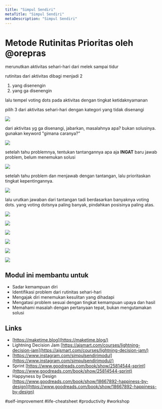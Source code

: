 ```yaml
---
title: "Simpul Sendiri"
metaTitle: "Simpul Sendiri"
metaDescription: "Simpul Sendiri"
---
```


# Metode Rutinitas Prioritas oleh @orepras

merunutkan aktivitas sehari-hari dari melek sampai tidur

rutinitas dari aktivitas dibagi menjadi 2

1. yang disenengin
2. yang ga disenengin

lalu tempel voting dots pada aktivitas dengan tingkat ketidaknyamanan

pilih 3 dari aktivitas sehari-hari dengan kategori yang tidak disenangi

![](../images/simpulsendiri3.jpg)

dari aktivitas yg ga disenangi, jabarkan, masalahnya apa? bukan solusinya. gunakan keyword "gimana caranya?”

![](../images/simpulsendiri4.jpg)

setelah tahu problemnya, tentukan tantangannya apa aja
**INGAT** baru jawab problem, belum menemukan solusi

![](../images/simpulsendiri5.jpg)

setelah tahu problem dan menjawab dengan tantangan, lalu prioritaskan tingkat kepentingannya.

![](../images/simpulsendiri6.jpg)

lalu urutkan jawaban dari tantangan tadi berdasarkan banyaknya voting dots.
yang voting dotsnya paling banyak, pindahkan posisinya paling atas.

![](../images/simpulsendiri7.jpg)

![](../images/simpulsendiri8.jpg)

![](../images/simpulsendiri9.jpg)

![](../images/simpulsendiri10.jpg)

![](../images/simpulsendiri11.jpg)

![](../images/simpulsendiri12.jpg)

## Modul ini membantu untuk

- Sadar kemampuan diri
- Identifikasi problem dari rutinitas sehari-hari
- Mengajak diri menemukan kesulitan yang dihadapi
- Mengatasi problem sesuai dengan tingkat kemampuan upaya dan hasil
- Memahami masalah dengan pertanyaan tepat, bukan mengutamakan solusi

## Links

- [https://maketime.blog](https://maketime.blog/)
- Lightning Decision Jam [https://ajsmart.com/courses/lightning-decision-jam](https://ajsmart.com/courses/lightning-decision-jam/)
- [https://www.instagram.com/simpulsendirimodul](https://www.instagram.com/simpulsendirimodul/)
- Sprint [https://www.goodreads.com/book/show/25814544-sprint](https://www.goodreads.com/book/show/25814544-sprint)
- Happyness by Design [https://www.goodreads.com/book/show/18667892-happiness-by-design](https://www.goodreads.com/book/show/18667892-happiness-by-design)

#self-improvement #life-cheatsheet #productivity #workshop
